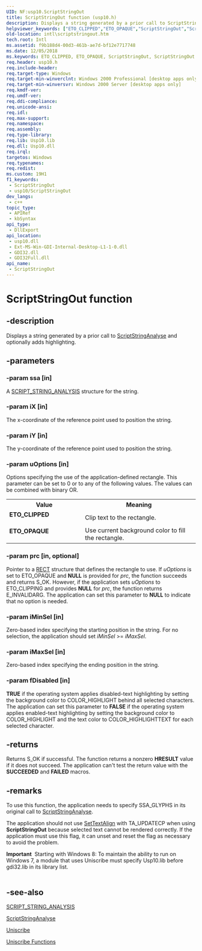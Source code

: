 ```yaml
---
UID: NF:usp10.ScriptStringOut
title: ScriptStringOut function (usp10.h)
description: Displays a string generated by a prior call to ScriptStringAnalyse and optionally adds highlighting.
helpviewer_keywords: ["ETO_CLIPPED","ETO_OPAQUE","ScriptStringOut","ScriptStringOut function [Internationalization for Windows Applications]","_win32_ScriptStringOut","intl.scriptstringout","usp10/ScriptStringOut"]
old-location: intl\scriptstringout.htm
tech.root: Intl
ms.assetid: f9b188d4-00d3-461b-ae7d-bf12e7717748
ms.date: 12/05/2018
ms.keywords: ETO_CLIPPED, ETO_OPAQUE, ScriptStringOut, ScriptStringOut function [Internationalization for Windows Applications], _win32_ScriptStringOut, intl.scriptstringout, usp10/ScriptStringOut
req.header: usp10.h
req.include-header: 
req.target-type: Windows
req.target-min-winverclnt: Windows 2000 Professional [desktop apps only]
req.target-min-winversvr: Windows 2000 Server [desktop apps only]
req.kmdf-ver: 
req.umdf-ver: 
req.ddi-compliance: 
req.unicode-ansi: 
req.idl: 
req.max-support: 
req.namespace: 
req.assembly: 
req.type-library: 
req.lib: Usp10.lib
req.dll: Usp10.dll
req.irql: 
targetos: Windows
req.typenames: 
req.redist: 
ms.custom: 19H1
f1_keywords:
 - ScriptStringOut
 - usp10/ScriptStringOut
dev_langs:
 - c++
topic_type:
 - APIRef
 - kbSyntax
api_type:
 - DllExport
api_location:
 - usp10.dll
 - Ext-MS-Win-GDI-Internal-Desktop-L1-1-0.dll
 - GDI32.dll
 - GDI32Full.dll
api_name:
 - ScriptStringOut
---
```


# ScriptStringOut function


## -description

Displays a string generated by a prior call to <a href="https://docs.microsoft.com/windows/desktop/api/usp10/nf-usp10-scriptstringanalyse">ScriptStringAnalyse</a> and optionally adds highlighting.

## -parameters

### -param ssa [in]

A <a href="https://docs.microsoft.com/windows/desktop/Intl/script-string-analysis">SCRIPT_STRING_ANALYSIS</a> structure for the string.

### -param iX [in]

The x-coordinate of the reference point used to position the string.

### -param iY [in]

The y-coordinate of the reference point used to position the string.

### -param uOptions [in]

Options specifying the use of the application-defined rectangle. This parameter can be set to 0 or to any of the following values. The values can be combined with binary OR.

<table>
<tr>
<th>Value</th>
<th>Meaning</th>
</tr>
<tr>
<td width="40%"><a id="ETO_CLIPPED"></a><a id="eto_clipped"></a><dl>
<dt><b>ETO_CLIPPED</b></dt>
</dl>
</td>
<td width="60%">
Clip text to the rectangle.

</td>
</tr>
<tr>
<td width="40%"><a id="ETO_OPAQUE"></a><a id="eto_opaque"></a><dl>
<dt><b>ETO_OPAQUE</b></dt>
</dl>
</td>
<td width="60%">
Use current background color to fill the rectangle.

</td>
</tr>
</table>

### -param prc [in, optional]

Pointer to a <a href="/windows/desktop/api/windef/ns-windef-rect">RECT</a> structure that defines the rectangle to use. If <i>uOptions</i> is set to ETO_OPAQUE and <b>NULL</b> is provided for <i>prc</i>, the function succeeds and returns S_OK. However, if the application sets <i>uOptions</i> to ETO_CLIPPING and provides <b>NULL</b> for <i>prc</i>, the function returns E_INVALIDARG. The application can set this parameter to <b>NULL</b> to indicate that no option is needed.

### -param iMinSel [in]

Zero-based index specifying the starting position in the string. For no selection, the application should set <i>iMinSel</i> &gt;= <i>iMaxSel</i>.

### -param iMaxSel [in]

Zero-based index specifying the ending position in the string.

### -param fDisabled [in]

<b>TRUE</b> if the operating system applies disabled-text highlighting by setting the background color to COLOR_HIGHLIGHT behind all selected characters. The application can set this parameter to <b>FALSE</b> if the operating system applies enabled-text highlighting by setting the background color to COLOR_HIGHLIGHT and the text color to COLOR_HIGHLIGHTTEXT for each selected character.

## -returns

Returns S_OK if successful. The function returns a nonzero <b>HRESULT</b> value if it does not succeed. The application can't test the return value with the <b>SUCCEEDED</b> and <b>FAILED</b> macros.

## -remarks

To use this function, the application needs to specify SSA_GLYPHS in its original call to <a href="https://docs.microsoft.com/windows/desktop/api/usp10/nf-usp10-scriptstringanalyse">ScriptStringAnalyse</a>.

The application should not use <a href="https://docs.microsoft.com/windows/desktop/api/wingdi/nf-wingdi-settextalign">SetTextAlign</a> with TA_UPDATECP when using <b>ScriptStringOut</b> because selected text cannot be rendered correctly. If the application must use this flag, it can unset and reset the flag as necessary to avoid the problem.

<div class="alert"><b>Important</b>  Starting with Windows 8: To maintain the ability to run on Windows 7, a module that uses Uniscribe must specify Usp10.lib before gdi32.lib in its library list.</div>
<div> </div>

## -see-also

<a href="https://docs.microsoft.com/windows/desktop/Intl/script-string-analysis">SCRIPT_STRING_ANALYSIS</a>



<a href="https://docs.microsoft.com/windows/desktop/api/usp10/nf-usp10-scriptstringanalyse">ScriptStringAnalyse</a>



<a href="https://docs.microsoft.com/windows/desktop/Intl/uniscribe">Uniscribe</a>



<a href="https://docs.microsoft.com/windows/desktop/Intl/uniscribe-functions">Uniscribe Functions</a>

